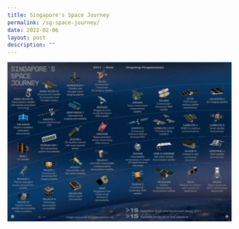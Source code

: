 ```yaml
---
title: Singapore's Space Journey
permalink: /sg-space-journey/
date: 2022-02-06
layout: post
description: ""
---
```

![Ecosystem Highlight 2](/images/Space%20Ecosystem%20Highlight%202.png)